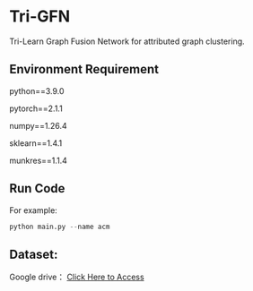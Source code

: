 # Tri-GFN
Tri-Learn Graph Fusion Network for attributed graph clustering.

## Environment Requirement

python==3.9.0

pytorch==2.1.1

numpy==1.26.4

sklearn==1.4.1

munkres==1.1.4

## Run Code
For example: 
```python
python main.py --name acm
```

## Dataset:

Google drive：
[Click Here to Access](https://drive.google.com/drive/folders/1FfXnNGiOTuFUhNoEEkWvQpdZ1sIzBWp6?usp=sharing)

